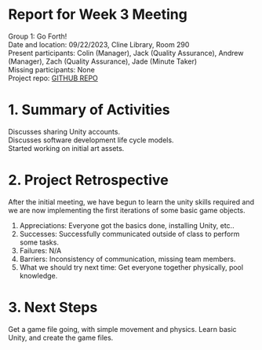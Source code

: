 # Report for Week 3 Meeting
Group 1: Go Forth! <br>
Date and location: 09/22/2023, Cline Library, Room 290 <br>
Present participants: Colin (Manager), Jack (Quality Assurance), Andrew (Manager), Zach (Quality Assurance), Jade (Minute Taker) <br>
Missing participants: None <br>
Project repo: [GITHUB REPO](https://github.com/jim245/cs386team1/tree/main) <br>

# 1. Summary of Activities
Discusses sharing Unity accounts. <br>
Discusses software development life cycle models. <br>
Started working on initial art assets. <br>

# 2. Project Retrospective
After the initial meeting, we have begun to learn the unity skills required and we are now implementing the first iterations of some basic game objects.

1. Appreciations: Everyone got the basics done, installing Unity, etc.. 
2. Successes: Successfully communicated outside of class to perform some tasks.
3. Failures: N/A
4. Barriers: Inconsistency of communication, missing team members.
5. What we should try next time: Get everyone together physically, pool knowledge.

# 3. Next Steps
Get a game file going, with simple movement and physics. Learn basic Unity, and create the game files.
